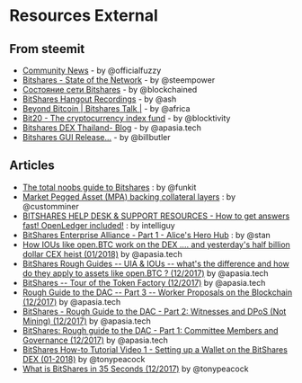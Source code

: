 # Resources External

## From steemit

- [Community News](https://steemit.com/@officialfuzzy) - by
  @officialfuzzy
- [Bitshares - State of the Network](https://steemit.com/@steempower) -
  by @steempower
- [Состояние сети Bitshares](https://steemit.com/@blockchained) - by
  @blockchained
- [BitShares Hangout Recordings](https://steemit.com/@ash) - by @ash
- [Beyond Bitcoin \| Bitshares Talk \|](https://steemit.com/@africa) -
  by @africa
- [Bit20 - The cryptocurrency index
  fund](https://steemit.com/@blocktivity) - by @blocktivity
- [Bitshares DEX Thailand- Blog](https://steemit.com/@apasia.tech) - by
  @apasia.tech
- [Bitshares GUI Release\...](https://steemit.com/@billbutler) - by
  @billbutler

## Articles

- [The total noobs guide to
  Bitshares](https://whaleshares.io/bitshares/@funkit/the-total-noobs-guide-to-bitshares)
  : by @funkit
- [Market Pegged Asset (MPA) backing collateral
  layers](https://bitsharestalk.io/btstalk-dev/@customminer/market-pegged-asset-mpa-backing-collateral-layers)
  : by @customminer
- [BITSHARES HELP DESK & SUPPORT RESOURCES - How to get answers fast!
  OpenLedger
  included!](https://steemit.com/bitshares/@intelliguy/bitshares-help-desk-and-support-resources-how-to-get-answers-fast-openledger-included)
  : by intelliguy
- [BitShares Enterprise Alliance - Part 1 - Alice\'s Hero
  Hub](https://steemit.com/bitshares/@stan/bitshares-enterprise-alliance-part-1-alice-s-hero-hub)
  : by @stan
- [How IOUs like open.BTC work on the DEX \.... and yesterday\'s half
  billion dollar CEX heist
  (01/2018)](https://steemit.com/bitshares/@apasia.tech/how-ious-like-open-btc-work-on-the-dex-and-yesterday-s-half-billion-dollar-cex-heist)
  by @apasia.tech
- [BitShares Rough Guides -- UIA & IOUs -- what\'s the difference and
  how do they apply to assets like open.BTC ?
  (12/2017)](https://steemit.com/bitshares/@apasia.tech/bitshares-rough-guides-uia-and-ious-whats-the-difference-and-how-do-they-apply-to-assets-like-open-btc)
  by @apasia.tech
- [BitShares -- Tour of the Token Factory
  (12/2017)](https://steemit.com/bitshares/@apasia.tech/bitshares-tour-of-the-token-factory)
  by @apasia.tech
- [Rough Guide to the DAC -- Part 3 -- Worker Proposals on the
  Blockchain
  (12/2017)](https://steemit.com/bitshares/@apasia.tech/rough-guide-to-the-dac-part-3-worker-proposals-on-the-blockchain)
  by @apasia.tech
- [BitShares - Rough Guide to the DAC - Part 2: Witnesses and DPoS (Not
  Mining)
  (12/2017)](https://steemit.com/bitshares/@apasia.tech/bitshares-rough-guide-to-the-dac-part-2-witnesses-and-dpos-not-mining)
  by @apasia.tech
- [BitShares: Rough guide to the DAC - Part 1: Committee Members and
  Governance
  (12/2017)](https://steemit.com/bitshares/@apasia.tech/bitshares-rough-guide-to-the-dac-part-1-committee-members-and-governance)
  by @apasia.tech
- [BitShares How-to Tutorial Video 1 - Setting up a Wallet on the
  BitShares DEX
  (01-2018)](https://steemit.com/bitshares/@tonypeacock/bitshares-how-to-tutorial-video-1-setting-up-a-wallet-on-the-bitshares-dex)
  by @tonypeacock
- [What is BitShares in 35 Seconds
  (12/2017)](https://steemit.com/bitshares/@tonypeacock/what-is-bitshares-in-35-seconds)
  by @tonypeacock
